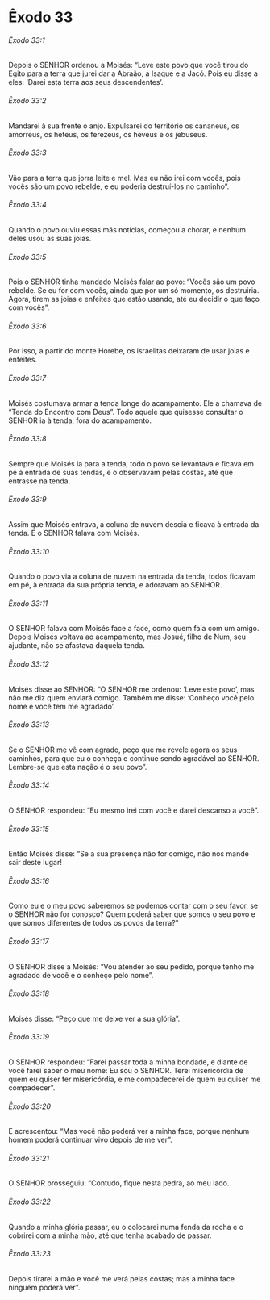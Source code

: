 # Êxodo 33

###### Êxodo 33:1

Depois o SENHOR ordenou a Moisés: “Leve este povo que você tirou do Egito para a terra que jurei dar a Abraão, a Isaque e a Jacó. Pois eu disse a eles: ‘Darei esta terra aos seus descendentes’.

###### Êxodo 33:2

Mandarei à sua frente o anjo. Expulsarei do território os cananeus, os amorreus, os heteus, os ferezeus, os heveus e os jebuseus.

###### Êxodo 33:3

Vão para a terra que jorra leite e mel. Mas eu não irei com vocês, pois vocês são um povo rebelde, e eu poderia destruí-los no caminho”.

###### Êxodo 33:4

Quando o povo ouviu essas más notícias, começou a chorar, e nenhum deles usou as suas joias.

###### Êxodo 33:5

Pois o SENHOR tinha mandado Moisés falar ao povo: “Vocês são um povo rebelde. Se eu for com vocês, ainda que por um só momento, os destruiria. Agora, tirem as joias e enfeites que estão usando, até eu decidir o que faço com vocês”.

###### Êxodo 33:6

Por isso, a partir do monte Horebe, os israelitas deixaram de usar joias e enfeites.

###### Êxodo 33:7

Moisés costumava armar a tenda longe do acampamento. Ele a chamava de “Tenda do Encontro com Deus”. Todo aquele que quisesse consultar o SENHOR ia à tenda, fora do acampamento.

###### Êxodo 33:8

Sempre que Moisés ia para a tenda, todo o povo se levantava e ficava em pé à entrada de suas tendas, e o observavam pelas costas, até que entrasse na tenda.

###### Êxodo 33:9

Assim que Moisés entrava, a coluna de nuvem descia e ficava à entrada da tenda. E o SENHOR falava com Moisés.

###### Êxodo 33:10

Quando o povo via a coluna de nuvem na entrada da tenda, todos ficavam em pé, à entrada da sua própria tenda, e adoravam ao SENHOR.

###### Êxodo 33:11

O SENHOR falava com Moisés face a face, como quem fala com um amigo. Depois Moisés voltava ao acampamento, mas Josué, filho de Num, seu ajudante, não se afastava daquela tenda.

###### Êxodo 33:12

Moisés disse ao SENHOR: “O SENHOR me ordenou: ‘Leve este povo’, mas não me diz quem enviará comigo. Também me disse: ‘Conheço você pelo nome e você tem me agradado’.

###### Êxodo 33:13

Se o SENHOR me vê com agrado, peço que me revele agora os seus caminhos, para que eu o conheça e continue sendo agradável ao SENHOR. Lembre-se que esta nação é o seu povo”.

###### Êxodo 33:14

O SENHOR respondeu: “Eu mesmo irei com você e darei descanso a você”.

###### Êxodo 33:15

Então Moisés disse: “Se a sua presença não for comigo, não nos mande sair deste lugar!

###### Êxodo 33:16

Como eu e o meu povo saberemos se podemos contar com o seu favor, se o SENHOR não for conosco? Quem poderá saber que somos o seu povo e que somos diferentes de todos os povos da terra?”

###### Êxodo 33:17

O SENHOR disse a Moisés: “Vou atender ao seu pedido, porque tenho me agradado de você e o conheço pelo nome”.

###### Êxodo 33:18

Moisés disse: “Peço que me deixe ver a sua glória”.

###### Êxodo 33:19

O SENHOR respondeu: “Farei passar toda a minha bondade, e diante de você farei saber o meu nome: Eu sou o SENHOR. Terei misericórdia de quem eu quiser ter misericórdia, e me compadecerei de quem eu quiser me compadecer”.

###### Êxodo 33:20

E acrescentou: “Mas você não poderá ver a minha face, porque nenhum homem poderá continuar vivo depois de me ver”.

###### Êxodo 33:21

O SENHOR prosseguiu: “Contudo, fique nesta pedra, ao meu lado.

###### Êxodo 33:22

Quando a minha glória passar, eu o colocarei numa fenda da rocha e o cobrirei com a minha mão, até que tenha acabado de passar.

###### Êxodo 33:23

Depois tirarei a mão e você me verá pelas costas; mas a minha face ninguém poderá ver”.

